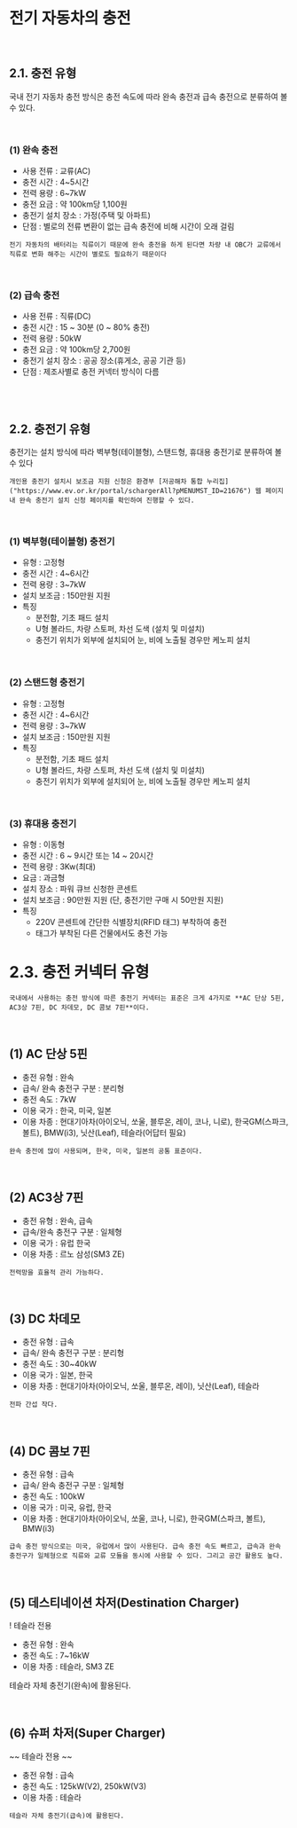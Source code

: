 # 전기 자동차의 충전

<br>

## 2.1. 충전 유형
국내 전기 자동차 충전 방식은 충전 속도에 따라 완속 충전과 급속 충전으로 분류하여 볼 수 있다.

<br>

### (1) 완속 충전

- 사용 전류 : 교류(AC)
- 충전 시간 : 4~5시간
- 전력 용량 : 6~7kW
- 충전 요금 : 약 100km당 1,100원
- 충전기 설치 장소 : 가정(주택 및 아파트)
- 단점 : 별로의 전류 변환이 없는 급속 충전에 비해 시간이 오래 걸림
~~~~
전기 자동차의 배터리는 직류이기 때문에 완속 충전을 하게 된다면 차량 내 OBC가 교류에서 직류로 변화 해주는 시간이 별로도 필요하기 때문이다
~~~~

<br>

### (2) 급속 충전
- 사용 전류 : 직류(DC)
- 충전 시간 : 15 ~ 30분 (0 ~ 80% 충전)
- 전력 용량 : 50kW
- 충전 요금 : 약 100km당 2,700원
- 충전기 설치 장소 : 공공 장소(휴게소, 공공 기관 등)
- 단점 : 제조사별로 충전 커넥터 방식이 다름

<br>
<br>

## 2.2. 충전기 유형

충전기는 설치 방식에 따라 벽부형(테이블형), 스탠드형, 휴대용 충전기로 분류하여 볼 수 있다
~~~~
개인용 충전기 설치시 보조금 지원 신청은 환경부 [저공해차 통합 누리집]("https://www.ev.or.kr/portal/schargerAll?pMENUMST_ID=21676") 웹 페이지 내 완속 충전기 설치 신청 페이지를 확인하여 진행할 수 있다.
~~~~

<br>

### (1) 벽부형(테이블형) 충전기

- 유형 : 고정형
- 충전 시간 : 4~6시간
- 전력 용량 : 3~7kW
- 설치 보조금 : 150만원 지원
- 특징
    - 분전함, 기초 패드 설치
    - U형 볼라드, 차량 스토퍼, 차선 도색 (설치 및 미설치)
    - 충전기 위치가 외부에 설치되어 눈, 비에 노출될 경우만 케노피 설치

<br>

### (2) 스탠드형 충전기

- 유형 : 고정형
- 충전 시간 : 4~6시간
- 전력 용량 : 3~7kW
- 설치 보조금 : 150만원 지원
- 특징
    - 분전함, 기초 패드 설치
    - U형 볼라드, 차량 스토퍼, 차선 도색 (설치 및 미설치)
    - 충전기 위치가 외부에 설치되어 눈, 비에 노출될 경우만 케노피 설치

<br>

### (3) 휴대용 충전기

- 유형 : 이동형
- 충전 시간 : 6 ~ 9시간 또는 14 ~ 20시간
- 전력 용량 : 3Kw(최대)
- 요금 : 과금형
- 설치 장소 : 파워 큐브 신청한 콘센트
- 설치 보조금 : 90만원 지원 (단, 충전기만 구매 시 50만원 지원)
- 특징
    - 220V 콘센트에 간단한 식별장치(RFID 태그) 부착하여 충전
    - 태그가 부착된 다른 건물에서도 충전 가능
    

# 2.3. 충전 커넥터 유형
~~~
국내에서 사용하는 충전 방식에 따른 충전기 커넥터는 표준은 크게 4가지로 **AC 단상 5핀, AC3상 7핀, DC 차데모, DC 콤보 7핀**이다. 
~~~

<br>

## (1) AC 단상 5핀
- 충전 유형 : 완속
- 급속/ 완속 충전구 구분 : 분리형
- 충전 속도 : 7kW
- 이용 국가 : 한국, 미국, 일본
- 이용 차종 : 현대기아차(아이오닉, 쏘울, 블루온, 레이, 코나, 니로), 한국GM(스파크, 볼트), BMW(i3), 닛산(Leaf), 테슬라(어답터 필요)

~~~
완속 충전에 많이 사용되며, 한국, 미국, 일본의 공통 표준이다.
~~~

<br>

## (2) AC3상 7핀
- 충전 유형 : 완속, 급속
- 급속/완속 충전구 구분 : 일체형
- 이용 국가 : 유럽 한국
- 이용 차종 : 르노 삼성(SM3 ZE)
~~~
전력망을 효율적 관리 가능하다.
~~~

<br>

## (3) DC 차데모

- 충전 유형 : 급속
- 급속/ 완속 충전구 구분 : 분리형
- 충전 속도 : 30~40kW
- 이용 국가 : 일본, 한국
- 이용 차종 : 현대기아차(아이오닉, 쏘울, 블루온, 레이), 닛산(Leaf), 테슬라
~~~
전파 간섭 작다.
~~~

<br>

## (4) DC 콤보 7핀

- 충전 유형 : 급속
- 급속/ 완속 충전구 구분 : 일체형
- 충전 속도 : 100kW
- 이용 국가 : 미국, 유럽, 한국
- 이용 차종 : 현대기아차(아이오닉, 쏘울, 코나, 니로), 한국GM(스파크, 볼트), BMW(i3)
~~~
급속 충전 방식으로는 미국, 유럽에서 많이 사용된다. 급속 충전 속도 빠르고, 급속과 완속 충전구가 일체형으로 직류와 교류 모듈을 동시에 사용할 수 있다. 그리고 공간 활용도 높다.
~~~

<br>

## (5) 데스티네이션 차저(Destination Charger)

! 테슬라 전용

- 충전 유형 : 완속
- 충전 속도 : 7~16kW
- 이용 차종 : 테슬라, SM3 ZE

테슬라 자체 충전기(완속)에 활용된다. 

<br>

## (6) 슈퍼 차저(Super Charger)
~~
테슬라 전용
~~

- 충전 유형 : 급속
- 충전 속도 : 125kW(V2), 250kW(V3)
- 이용 차종 : 테슬라

~~~
테슬라 자체 충전기(급속)에 활용된다.
~~~
